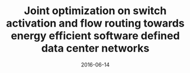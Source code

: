 ---
title: "Joint optimization on switch activation and flow routing towards energy efficient software defined data center networks"
authors:
- Deze Zeng
- Guang Yang
- Lin Gu
- Song Guo
- Hong Yao
date: "2016-06-14"
doi: "10.1109/ICC.2016.7511463"


# Publication type.
# Legend: 0 = Uncategorized; 1 = Conference paper; 2 = Journal article;
# 3 = Preprint / Working Paper; 4 = Report; 5 = Book; 6 = Book section;
# 7 = Thesis; 8 = Patent
publication_types: ["1"]

# Publication name and optional abbreviated publication name.
publication: In *IEEE International Conference on Communications*
publication_short: In *ICC*

# links:
# - name: Custom Link
#   url: http://example.org
url_pdf: https://ieeexplore.ieee.org/abstract/document/7511463
# url_code: '#'
# url_dataset: '#'
# url_poster: '#'
# url_project: ''
# url_slides: ''
# url_video: '#'

# Featured image
# To use, add an image named `featured.jpg/png` to your page's folder. 
# image:
#   caption: 'Image credit: [**Unsplash**](https://unsplash.com/photos/pLCdAaMFLTE)'
#   focal_point: ""
#   preview_only: false

# Associated Projects (optional).
#   Associate this publication with one or more of your projects.
#   Simply enter your project's folder or file name without extension.
#   E.g. `internal-project` references `content/project/internal-project/index.md`.
#   Otherwise, set `projects: []`.
projects: []
---